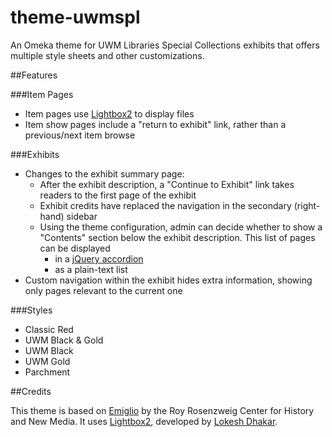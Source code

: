 theme-uwmspl
============

An Omeka theme for UWM Libraries Special Collections exhibits that offers multiple style sheets and other customizations.

##Features

###Item Pages
* Item pages use [Lightbox2](http://lokeshdhakar.com/projects/lightbox2/) to display files
* Item show pages include a "return to exhibit" link, rather than a previous/next item browse

###Exhibits
* Changes to the exhibit summary page:
  * After the exhibit description, a "Continue to Exhibit" link takes readers to the first page of the exhibit 
  * Exhibit credits have replaced the navigation in the secondary (right-hand) sidebar
  * Using the theme configuration, admin can decide whether to show a "Contents" section below the exhibit description. This list of pages can be displayed
    * in a [jQuery accordion](http://jqueryui.com/accordion/)
    * as a plain-text list
* Custom navigation within the exhibit hides extra information, showing only pages relevant to the current one

###Styles
- Classic Red
- UWM Black & Gold
- UWM Black
- UWM Gold
- Parchment

##Credits

This theme is based on [Emiglio](https://github.com/omeka/theme-emiglio) by the Roy Rosenzweig Center for History and New Media. It uses [Lightbox2](http://lokeshdhakar.com/projects/lightbox2/), developed by [Lokesh Dhakar](http://lokeshdhakar.com/).
